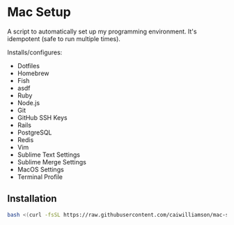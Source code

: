 # Mac Setup

A script to automatically set up my programming environment. It's idempotent (safe to run multiple times).

Installs/configures:
* Dotfiles
* Homebrew
* Fish
* asdf
* Ruby
* Node.js
* Git
* GitHub SSH Keys
* Rails
* PostgreSQL
* Redis
* Vim
* Sublime Text Settings
* Sublime Merge Settings
* MacOS Settings
* Terminal Profile

## Installation
```bash
bash <(curl -fsSL https://raw.githubusercontent.com/caiwilliamson/mac-setup/master/setup)
```
